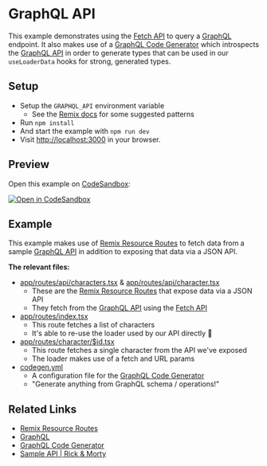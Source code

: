 # GraphQL API

This example demonstrates using the [Fetch API][link-fetch] to query a [GraphQL][link-graphql] endpoint. It also makes use of a [GraphQL Code Generator][link-codegen] which introspects the [GraphQL API][link-sample-api] in order to generate types that can be used in our `useLoaderData` hooks for strong, generated types.

## Setup

- Setup the `GRAPHQL_API` environment variable
  - See the [Remix docs](https://remix.run/docs/guides/envvars) for some suggested patterns
- Run `npm install`
- And start the example with `npm run dev`
- Visit [http://localhost:3000](http://localhost:3000) in your browser.

## Preview

Open this example on [CodeSandbox](https://codesandbox.com):

[![Open in CodeSandbox](https://codesandbox.io/static/img/play-codesandbox.svg)](https://codesandbox.io/s/github/remix-run/remix/tree/main/examples/graphql-api)

## Example

This example makes use of [Remix Resource Routes][link-resource-routes] to fetch data from a sample [GraphQL API][link-sample-api] in addition to exposing that data via a JSON API.

**The relevant files:**

- [app/routes/api/characters.tsx](./app/routes/api/characters.tsx) & [app/routes/api/character.tsx](./app/routes/api/character.tsx)
  - These are the [Remix Resource Routes][link-resource-routes] that expose data via a JSON API
  - They fetch from the [GraphQL API][link-sample-api] using the [Fetch API][link-fetch]
- [app/routes/index.tsx](./app/routes/index.tsx)
  - This route fetches a list of characters
  - It's able to re-use the loader used by our API directly 🎉
- [app/routes/character/\$id.tsx](./app/routes/character/$id.tsx)
  - This route fetches a single character from the API we've exposed
  - The loader makes use of a fetch and URL params
- [codegen.yml](./codegen.yml)
  - A configuration file for the [GraphQL Code Generator][link-codegen]
  - "Generate anything from GraphQL schema / operations!"

## Related Links

- [Remix Resource Routes][link-resource-routes]
- [GraphQL][link-graphql]
- [GraphQL Code Generator][link-codegen]
- [Sample API | Rick & Morty][link-sample-api]

<!-- Links -->

[link-codegen]: https://www.graphql-code-generator.com/ "GraphQL Code Generator"
[link-fetch]: https://developer.mozilla.org/en-US/docs/Web/API/Fetch_API "Fetch API"
[link-graphql]: https://graphql.org/ "GraphQL"
[link-resource-routes]: https://remix.run/docs/en/v1/guides/resource-routes "Resource Routes"
[link-sample-api]: https://rickandmortyapi.com/graphql "Rick & Morty API"
